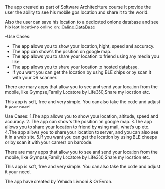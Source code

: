 
The app created as part of Software Architechture course
It provide the user the ability to see his mobile gps location and share it to the world.

Also the user can save his location to a dedicated onlone database and see his last locations online on: 
[Online DataBase](https://yehudalocation.000webhostapp.com/location/website/index.html)

-Use Cases:
-	The app allows you to show your location, hight, speed and accuracy.
-	The app can show's the position on google map.
-	The app allows you to share your location to friend using any media you like.
-	The app allows you to share your location to hosted [database](https://yehudalocation.000webhostapp.com/location/website/index.html).
-	If you want you can get the location by using BLE chips or by scan it with your QR scanner.

There are many apps that allow you to see and send your location from the mobile, like Glympse,Family Locatore by Life360,Share my location etc.

This app is soft, free and very simple.
You can also take the code and adjust it your need.
 



Use Cases:
1.The app allows you to show your location, altitude, speed and accuracy.
2. The app can show's the position on google map.
3.The app allows you to share your location to friend by using mail, what's up etc.
4.The app allows you to share your location to server, and you can also see it in a web site.
5.If you want you can get the location by using BLE cheeps or by scan it with your camera on barcode.

There are many apps that allow you to see and send your location from the mobile, like Glympse,Family Locatore by Life360,Share my location etc.

This app is soft, free and very simple.
You can also take the code and adjust it your need.
 



The app have created by Yehuda Livnoni & Or Evron.
